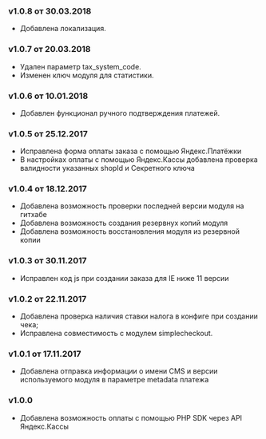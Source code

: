 ### v1.0.8 от 30.03.2018
* Добавлена локализация.

### v1.0.7 от 20.03.2018
* Удален параметр tax_system_code.
* Изменен ключ модуля для статистики.

### v1.0.6 от 10.01.2018
* Добавлен функционал ручного подтверждения платежей.

### v1.0.5 от 25.12.2017
* Исправлена форма оплаты заказа с помощью Яндекс.Платёжки
* В настройках оплаты с помощью Яндекс.Кассы добавлена проверка валидности указанных shopId и Секретного ключа

### v1.0.4 от 18.12.2017
* Добавлена возможность проверки последней версии модуля на гитхабе
* Добавлена возможность создания резервнух копий модуля
* Добавлена возможность восстановления модуля из резервной копии

### v1.0.3 от 30.11.2017
* Исправлен код js при создании заказа для IE ниже 11 версии

### v1.0.2 от 22.11.2017
* Добавлена проверка наличия ставки налога в конфиге при создании чека;
* Исправлена совместимость с модулем simplecheckout.

### v1.0.1 от 17.11.2017
* Добавлена отправка информации о имени CMS и версии используемого модуля в параметре metadata платежа

### v1.0.0
* Добавлена возможность оплаты с помощью PHP SDK через API Яндекс.Кассы

